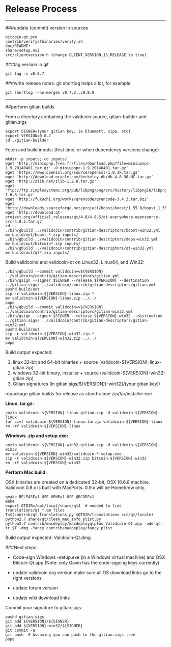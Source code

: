Release Process
====================

* * *

###update (commit) version in sources


	bitcoin-qt.pro
	contrib/verifysfbinaries/verify.sh
	doc/README*
	share/setup.nsi
	src/clientversion.h (change CLIENT_VERSION_IS_RELEASE to true)

###tag version in git

	git tag -s v0.8.7

###write release notes. git shortlog helps a lot, for example:

	git shortlog --no-merges v0.7.2..v0.8.0

* * *

##perform gitian builds

 From a directory containing the validcoin source, gitian-builder and gitian.sigs
  
	export SIGNER=(your gitian key, ie bluematt, sipa, etc)
	export VERSION=0.8.7
	cd ./gitian-builder

 Fetch and build inputs: (first time, or when dependency versions change)

	mkdir -p inputs; cd inputs/
	wget 'http://miniupnp.free.fr/files/download.php?file=miniupnpc-1.9.20140401.tar.gz' -O miniupnpc-1.9.20140401.tar.gz'
	wget 'https://www.openssl.org/source/openssl-1.0.1k.tar.gz'
	wget 'http://download.oracle.com/berkeley-db/db-4.8.30.NC.tar.gz'
	wget 'http://zlib.net/zlib-1.2.8.tar.gz'
	wget 'ftp://ftp.simplesystems.org/pub/libpng/png/src/history/libpng16/libpng-1.6.8.tar.gz'
	wget 'http://fukuchi.org/works/qrencode/qrencode-3.4.3.tar.bz2'
	wget 'http://downloads.sourceforge.net/project/boost/boost/1.55.0/boost_1_55_0.tar.bz2'
	wget 'http://download.qt-project.org/official_releases/qt/4.8/4.8.5/qt-everywhere-opensource-src-4.8.5.tar.gz'
	cd ..
	./bin/gbuild ../validcoin/contrib/gitian-descriptors/boost-win32.yml
	mv build/out/boost-*.zip inputs/
	./bin/gbuild ../validcoin/contrib/gitian-descriptors/deps-win32.yml
	mv build/out/bitcoin*.zip inputs/
	./bin/gbuild ../validcoin/contrib/gitian-descriptors/qt-win32.yml
	mv build/out/qt*.zip inputs/

 Build validcoind and validcoin-qt on Linux32, Linux64, and Win32:
  
	./bin/gbuild --commit validcoin=v${VERSION} ../validcoin/contrib/gitian-descriptors/gitian.yml
	./bin/gsign --signer $SIGNER --release ${VERSION} --destination ../gitian.sigs/ ../validcoin/contrib/gitian-descriptors/gitian.yml
	pushd build/out
	zip -r validcoin-${VERSION}-linux.zip *
	mv validcoin-${VERSION}-linux.zip ../../
	popd
	./bin/gbuild --commit validcoin=v${VERSION} ../validcoin/contrib/gitian-descriptors/gitian-win32.yml
	./bin/gsign --signer $SIGNER --release ${VERSION}-win32 --destination ../gitian.sigs/ ../validcoin/contrib/gitian-descriptors/gitian-win32.yml
	pushd build/out
	zip -r validcoin-${VERSION}-win32.zip *
	mv validcoin-${VERSION}-win32.zip ../../
	popd

  Build output expected:

  1. linux 32-bit and 64-bit binaries + source (validcoin-${VERSION}-linux-gitian.zip)
  2. windows 32-bit binary, installer + source (validcoin-${VERSION}-win32-gitian.zip)
  3. Gitian signatures (in gitian.sigs/${VERSION}[-win32]/(your gitian key)/

repackage gitian builds for release as stand-alone zip/tar/installer exe

**Linux .tar.gz:**

	unzip validcoin-${VERSION}-linux-gitian.zip -d validcoin-${VERSION}-linux
	tar czvf validcoin-${VERSION}-linux.tar.gz validcoin-${VERSION}-linux
	rm -rf validcoin-${VERSION}-linux

**Windows .zip and setup.exe:**

	unzip validcoin-${VERSION}-win32-gitian.zip -d validcoin-${VERSION}-win32
	mv validcoin-${VERSION}-win32/validcoin-*-setup.exe .
	zip -r validcoin-${VERSION}-win32.zip bitcoin-${VERSION}-win32
	rm -rf validcoin-${VERSION}-win32

**Perform Mac build:**

  OSX binaries are created on a dedicated 32-bit, OSX 10.6.8 machine.
  Validcoin 0.8.x is built with MacPorts.  0.9.x will be Homebrew only.

	qmake RELEASE=1 USE_UPNP=1 USE_QRCODE=1
	make
	export QTDIR=/opt/local/share/qt4  # needed to find translations/qt_*.qm files
	T=$(contrib/qt_translations.py $QTDIR/translations src/qt/locale)
	python2.7 share/qt/clean_mac_info_plist.py
	python2.7 contrib/macdeploy/macdeployqtplus Validcoin-Qt.app -add-qt-tr $T -dmg -fancy contrib/macdeploy/fancy.plist

 Build output expected: Validcoin-Qt.dmg

###Next steps:

* Code-sign Windows -setup.exe (in a Windows virtual machine) and
  OSX Bitcoin-Qt.app (Note: only Gavin has the code-signing keys currently)

* update validcoin.org version
  make sure all OS download links go to the right versions

* update forum version

* update wiki download links

Commit your signature to gitian.sigs:

	pushd gitian.sigs
	git add ${VERSION}/${SIGNER}
	git add ${VERSION}-win32/${SIGNER}
	git commit -a
	git push  # Assuming you can push to the gitian.sigs tree
	popd


